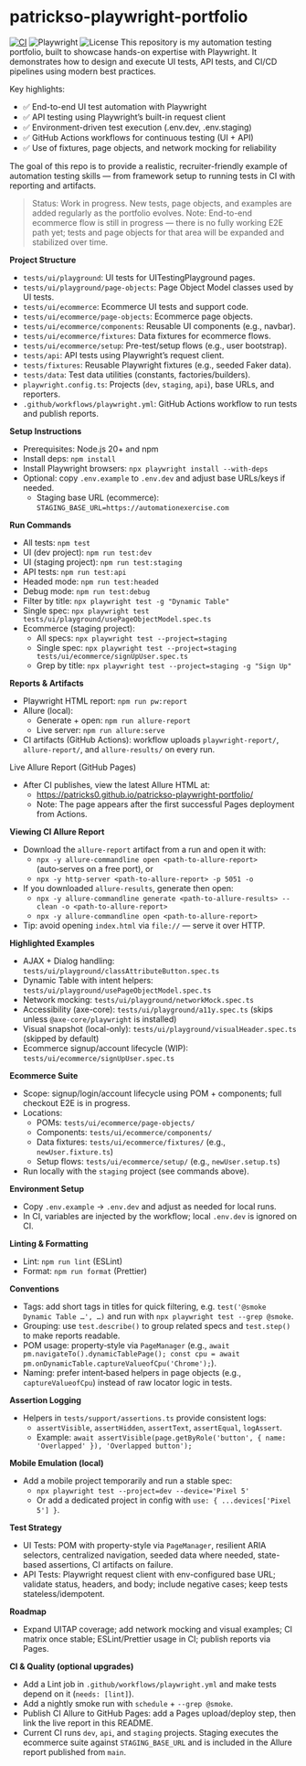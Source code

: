 # patrickso-playwright-portfolio
[![CI](https://img.shields.io/github/actions/workflow/status/patricks0/patrickso-playwright-portfolio/playwright.yml?branch=main)](https://github.com/patricks0/patrickso-playwright-portfolio/actions)
![Playwright](https://img.shields.io/badge/Playwright-1.55-green)
![License](https://img.shields.io/badge/license-ISC-blue)
This repository is my automation testing portfolio, built to showcase hands-on expertise with Playwright.
It demonstrates how to design and execute UI tests, API tests, and CI/CD pipelines using modern best practices.

Key highlights:

- ✅ End-to-end UI test automation with Playwright  
- ✅ API testing using Playwright’s built-in request client  
- ✅ Environment-driven test execution (.env.dev, .env.staging)  
- ✅ GitHub Actions workflows for continuous testing (UI + API)  
- ✅ Use of fixtures, page objects, and network mocking for reliability  

The goal of this repo is to provide a realistic, recruiter-friendly example of automation testing skills — from framework setup to running tests in CI with reporting and artifacts.

> Status: Work in progress. New tests, page objects, and examples are added regularly as the portfolio evolves.
> Note: End-to-end ecommerce flow is still in progress — there is no fully working E2E path yet; tests and page objects for that area will be expanded and stabilized over time.

**Project Structure**
- `tests/ui/playground`: UI tests for UITestingPlayground pages.
- `tests/ui/playground/page-objects`: Page Object Model classes used by UI tests.
- `tests/ui/ecommerce`: Ecommerce UI tests and support code.
- `tests/ui/ecommerce/page-objects`: Ecommerce page objects.
- `tests/ui/ecommerce/components`: Reusable UI components (e.g., navbar).
- `tests/ui/ecommerce/fixtures`: Data fixtures for ecommerce flows.
- `tests/ui/ecommerce/setup`: Pre-test/setup flows (e.g., user bootstrap).
- `tests/api`: API tests using Playwright’s request client.
- `tests/fixtures`: Reusable Playwright fixtures (e.g., seeded Faker data).
- `tests/data`: Test data utilities (constants, factories/builders).
- `playwright.config.ts`: Projects (`dev`, `staging`, `api`), base URLs, and reporters.
- `.github/workflows/playwright.yml`: GitHub Actions workflow to run tests and publish reports.

**Setup Instructions**
- Prerequisites: Node.js 20+ and npm
- Install deps: `npm install`
- Install Playwright browsers: `npx playwright install --with-deps`
- Optional: copy `.env.example` to `.env.dev` and adjust base URLs/keys if needed.
  - Staging base URL (ecommerce): `STAGING_BASE_URL=https://automationexercise.com`

**Run Commands**
- All tests: `npm test`
- UI (dev project): `npm run test:dev`
- UI (staging project): `npm run test:staging`
- API tests: `npm run test:api`
- Headed mode: `npm run test:headed`
- Debug mode: `npm run test:debug`
- Filter by title: `npx playwright test -g "Dynamic Table"`
- Single spec: `npx playwright test tests/ui/playground/usePageObjectModel.spec.ts`
- Ecommerce (staging project):
  - All specs: `npx playwright test --project=staging`
  - Single spec: `npx playwright test --project=staging tests/ui/ecommerce/signUpUser.spec.ts`
  - Grep by title: `npx playwright test --project=staging -g "Sign Up"`

**Reports & Artifacts**
- Playwright HTML report: `npm run pw:report`
- Allure (local):
  - Generate + open: `npm run allure-report`
  - Live server: `npm run allure:serve`
- CI artifacts (GitHub Actions): workflow uploads `playwright-report/`, `allure-report/`, and `allure-results/` on every run.

Live Allure Report (GitHub Pages)
- After CI publishes, view the latest Allure HTML at:
  - https://patricks0.github.io/patrickso-playwright-portfolio/
  - Note: The page appears after the first successful Pages deployment from Actions.

**Viewing CI Allure Report**
- Download the `allure-report` artifact from a run and open it with:
  - `npx -y allure-commandline open <path-to-allure-report>` (auto‑serves on a free port), or
  - `npx -y http-server <path-to-allure-report> -p 5051 -o`
- If you downloaded `allure-results`, generate then open:
  - `npx -y allure-commandline generate <path-to-allure-results> --clean -o <path-to-allure-report>`
  - `npx -y allure-commandline open <path-to-allure-report>`
 - Tip: avoid opening `index.html` via `file://` — serve it over HTTP.

**Highlighted Examples**
- AJAX + Dialog handling: `tests/ui/playground/classAttributeButton.spec.ts`
- Dynamic Table with intent helpers: `tests/ui/playground/usePageObjectModel.spec.ts`
- Network mocking: `tests/ui/playground/networkMock.spec.ts`
- Accessibility (axe-core): `tests/ui/playground/a11y.spec.ts` (skips unless `@axe-core/playwright` is installed)
- Visual snapshot (local-only): `tests/ui/playground/visualHeader.spec.ts` (skipped by default)
- Ecommerce signup/account lifecycle (WIP): `tests/ui/ecommerce/signUpUser.spec.ts`

**Ecommerce Suite**
- Scope: signup/login/account lifecycle using POM + components; full checkout E2E is in progress.
- Locations:
  - POMs: `tests/ui/ecommerce/page-objects/`
  - Components: `tests/ui/ecommerce/components/`
  - Data fixtures: `tests/ui/ecommerce/fixtures/` (e.g., `newUser.fixture.ts`)
  - Setup flows: `tests/ui/ecommerce/setup/` (e.g., `newUser.setup.ts`)
- Run locally with the `staging` project (see commands above).

**Environment Setup**
- Copy `.env.example` → `.env.dev` and adjust as needed for local runs.
- In CI, variables are injected by the workflow; local `.env.dev` is ignored on CI.

**Linting & Formatting**
- Lint: `npm run lint` (ESLint)
- Format: `npm run format` (Prettier)

**Conventions**
- Tags: add short tags in titles for quick filtering, e.g. `test('@smoke Dynamic Table …', …)` and run with `npx playwright test --grep @smoke`.
- Grouping: use `test.describe()` to group related specs and `test.step()` to make reports readable.
- POM usage: property‑style via `PageManager` (e.g., `await pm.navigateTo().dynamicTablePage(); const cpu = await pm.onDynamicTable.captureValueofCpu('Chrome');`).
- Naming: prefer intent‑based helpers in page objects (e.g., `captureValueofCpu`) instead of raw locator logic in tests.

**Assertion Logging**
- Helpers in `tests/support/assertions.ts` provide consistent logs:
  - `assertVisible`, `assertHidden`, `assertText`, `assertEqual`, `logAssert`.
  - Example: `await assertVisible(page.getByRole('button', { name: 'Overlapped' }), 'Overlapped button');`

**Mobile Emulation (local)**
- Add a mobile project temporarily and run a stable spec:
  - `npx playwright test --project=dev --device='Pixel 5'`
  - Or add a dedicated project in config with `use: { ...devices['Pixel 5'] }`.

**Test Strategy**
- UI Tests: POM with property-style via `PageManager`, resilient ARIA selectors, centralized navigation, seeded data where needed, state-based assertions, CI artifacts on failure.
- API Tests: Playwright request client with env-configured base URL; validate status, headers, and body; include negative cases; keep tests stateless/idempotent.

**Roadmap**
- Expand UITAP coverage; add network mocking and visual examples; CI matrix once stable; ESLint/Prettier usage in CI; publish reports via Pages.

**CI & Quality (optional upgrades)**
- Add a Lint job in `.github/workflows/playwright.yml` and make tests depend on it (`needs: [lint]`).
- Add a nightly smoke run with `schedule` + `--grep @smoke`.
- Publish CI Allure to GitHub Pages: add a Pages upload/deploy step, then link the live report in this README.
- Current CI runs `dev`, `api`, and `staging` projects. Staging executes the ecommerce suite against `STAGING_BASE_URL` and is included in the Allure report published from `main`.
